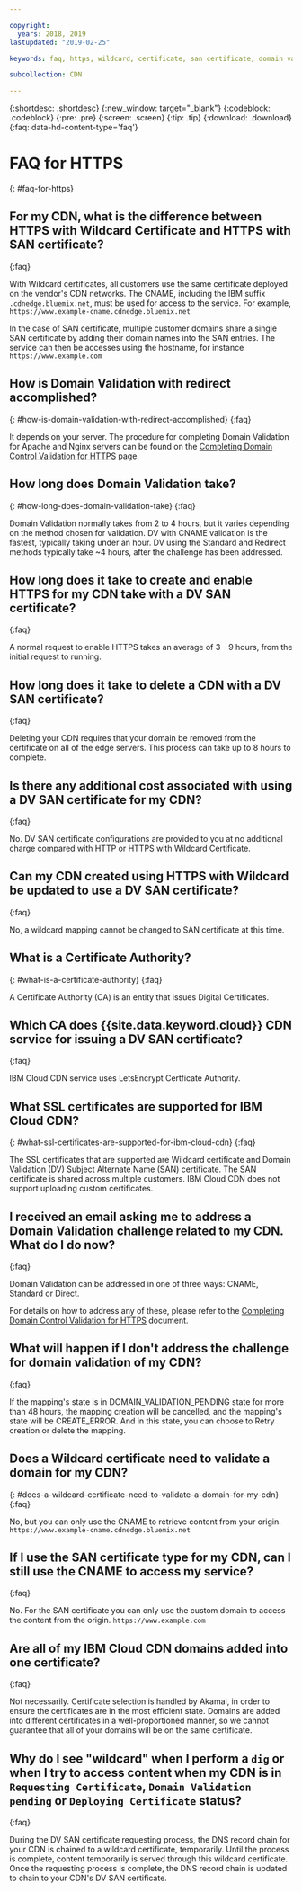 ```yaml
---

copyright:
  years: 2018, 2019
lastupdated: "2019-02-25"

keywords: faq, https, wildcard, certificate, san certificate, domain validation, redirect, domains, challenge

subcollection: CDN

---
```


{:shortdesc: .shortdesc}
{:new_window: target="_blank"}
{:codeblock: .codeblock}
{:pre: .pre}
{:screen: .screen}
{:tip: .tip}
{:download: .download}
{:faq: data-hd-content-type='faq'}

# FAQ for HTTPS
{: #faq-for-https}

## For my CDN, what is the difference between HTTPS with Wildcard Certificate and HTTPS with SAN certificate?
{:faq}

With Wildcard certificates, all customers use the same certificate deployed on the vendor's CDN networks. The CNAME, including the IBM suffix `.cdnedge.bluemix.net`, must be used for access to the service. For example, `https://www.example-cname.cdnedge.bluemix.net`

In the case of SAN certificate, multiple customer domains share a single SAN certificate by adding their domain names into the SAN entries. The service can then be accesses using the hostname, for instance `https://www.example.com`

## How is Domain Validation with redirect accomplished?
{: #how-is-domain-validation-with-redirect-accomplished}
{:faq}

It depends on your server. The procedure for completing Domain Validation for Apache and Nginx servers can be found on the [Completing Domain Control Validation for HTTPS](/docs/infrastructure/CDN/how-to-https.html#redirect) page.

## How long does Domain Validation take?
{: #how-long-does-domain-validation-take}
{:faq}

Domain Validation normally takes from 2 to 4 hours, but it varies depending on the method chosen for validation. DV with CNAME validation is the fastest, typically taking under an hour. DV using the Standard and Redirect methods typically take ~4 hours, after the challenge has been addressed.

## How long does it take to create and enable HTTPS for my CDN take with a DV SAN certificate?
{:faq}

A normal request to enable HTTPS takes an average of 3 - 9 hours, from the initial request to running.

## How long does it take to delete a CDN with a DV SAN certificate?
{:faq}

Deleting your CDN requires that your domain be removed from the certificate on all of the edge servers. This process can take up to 8 hours to complete.

## Is there any additional cost associated with using a DV SAN certificate for my CDN?
{:faq}

No. DV SAN certificate configurations are provided to you at no additional charge compared with HTTP or HTTPS with Wildcard Certificate.

## Can my CDN created using HTTPS with Wildcard be updated to use a DV SAN certificate?
{:faq}

No, a wildcard mapping cannot be changed to SAN certificate at this time.

## What is a Certificate Authority?
{: #what-is-a-certificate-authority}
{:faq}

A Certificate Authority (CA) is an entity that issues Digital Certificates.

## Which CA does {{site.data.keyword.cloud}} CDN service for issuing a DV SAN certificate?
{:faq}

IBM Cloud CDN service uses LetsEncrypt Certficate Authority.

## What SSL certificates are supported for IBM Cloud CDN?
{: #what-ssl-certificates-are-supported-for-ibm-cloud-cdn}
{:faq}

The SSL certificates that are supported are Wildcard certificate and Domain Validation (DV) Subject Alternate Name (SAN) certificate. The SAN certificate is shared across multiple customers. IBM Cloud CDN does not support uploading custom certificates.

## I received an email asking me to address a Domain Validation challenge related to my CDN. What do I do now?
{:faq}

Domain Validation can be addressed in one of three ways: CNAME, Standard or Direct.

For details on how to address any of these, please refer to the [Completing Domain Control Validation for HTTPS](/docs/infrastructure/CDN?topic=CDN-initial-steps-to-domain-control-validation) document.

## What will happen if I don't address the challenge for domain validation of my CDN?
{:faq}

If the mapping's state is in DOMAIN_VALIDATION_PENDING state for more than 48 hours, the mapping creation will be cancelled, and the mapping's state will be CREATE_ERROR. And in this state, you can choose to Retry creation or delete the mapping.

## Does a Wildcard certificate need to validate a domain for my CDN?
{: #does-a-wildcard-certificate-need-to-validate-a-domain-for-my-cdn}
{:faq}

No, but you can only use the CNAME to retrieve content from your origin. `https://www.example-cname.cdnedge.bluemix.net`

## If I use the SAN certificate type for my CDN, can I still use the CNAME to access my service?
{:faq}

No. For the SAN certificate you can only use the custom domain to access the content from the origin. `https://www.example.com`

## Are all of my IBM Cloud CDN domains added into one certificate?
{:faq}

Not necessarily. Certificate selection is handled by Akamai, in order to ensure the certificates are in the most efficient state. Domains are added into different certificates in a well-proportioned manner, so we cannot guarantee that all of your domains will be on the same certificate.

## Why do I see "wildcard" when I perform a `dig` or when I try to access content when my CDN is in `Requesting Certificate`, `Domain Validation pending` or `Deploying Certificate` status?
{:faq}

During the DV SAN certificate requesting process, the DNS record chain for your CDN is chained to a wildcard certificate, temporarily. Until the process is complete, content temporarily is served through this wildcard certificate. Once the requesting process is complete, the DNS record chain is updated to chain to your CDN's DV SAN certificate.
